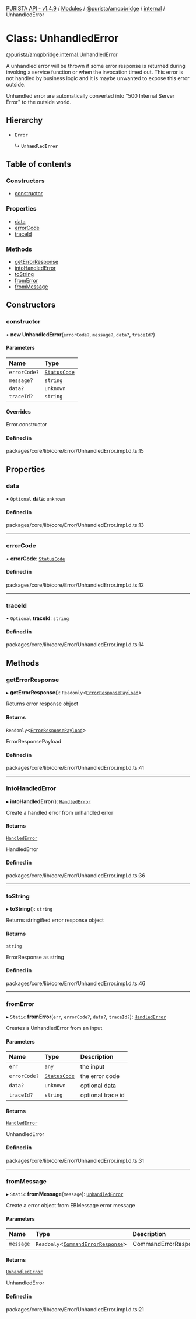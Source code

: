 [PURISTA API - v1.4.9](../README.md) / [Modules](../modules.md) / [@purista/amqpbridge](../modules/purista_amqpbridge.md) / [internal](../modules/purista_amqpbridge.internal.md) / UnhandledError

# Class: UnhandledError

[@purista/amqpbridge](../modules/purista_amqpbridge.md).[internal](../modules/purista_amqpbridge.internal.md).UnhandledError

A unhandled error will be thrown if some error response is returned during invoking a service function
or when the invocation timed out.
This error is not handled by business logic and it is maybe unwanted to expose this error outside.

Unhandled error are automatically converted into "500 Internal Server Error" to the outside world.

## Hierarchy

- `Error`

  ↳ **`UnhandledError`**

## Table of contents

### Constructors

- [constructor](purista_amqpbridge.internal.UnhandledError.md#constructor)

### Properties

- [data](purista_amqpbridge.internal.UnhandledError.md#data)
- [errorCode](purista_amqpbridge.internal.UnhandledError.md#errorcode)
- [traceId](purista_amqpbridge.internal.UnhandledError.md#traceid)

### Methods

- [getErrorResponse](purista_amqpbridge.internal.UnhandledError.md#geterrorresponse)
- [intoHandledError](purista_amqpbridge.internal.UnhandledError.md#intohandlederror)
- [toString](purista_amqpbridge.internal.UnhandledError.md#tostring)
- [fromError](purista_amqpbridge.internal.UnhandledError.md#fromerror)
- [fromMessage](purista_amqpbridge.internal.UnhandledError.md#frommessage)

## Constructors

### constructor

• **new UnhandledError**(`errorCode?`, `message?`, `data?`, `traceId?`)

#### Parameters

| Name | Type |
| :------ | :------ |
| `errorCode?` | [`StatusCode`](../enums/purista_amqpbridge.internal.StatusCode.md) |
| `message?` | `string` |
| `data?` | `unknown` |
| `traceId?` | `string` |

#### Overrides

Error.constructor

#### Defined in

packages/core/lib/core/Error/UnhandledError.impl.d.ts:15

## Properties

### data

• `Optional` **data**: `unknown`

#### Defined in

packages/core/lib/core/Error/UnhandledError.impl.d.ts:13

___

### errorCode

• **errorCode**: [`StatusCode`](../enums/purista_amqpbridge.internal.StatusCode.md)

#### Defined in

packages/core/lib/core/Error/UnhandledError.impl.d.ts:12

___

### traceId

• `Optional` **traceId**: `string`

#### Defined in

packages/core/lib/core/Error/UnhandledError.impl.d.ts:14

## Methods

### getErrorResponse

▸ **getErrorResponse**(): `Readonly`<[`ErrorResponsePayload`](../modules/purista_amqpbridge.internal.md#errorresponsepayload)\>

Returns error response object

#### Returns

`Readonly`<[`ErrorResponsePayload`](../modules/purista_amqpbridge.internal.md#errorresponsepayload)\>

ErrorResponsePayload

#### Defined in

packages/core/lib/core/Error/UnhandledError.impl.d.ts:41

___

### intoHandledError

▸ **intoHandledError**(): [`HandledError`](purista_amqpbridge.internal.HandledError.md)

Create a handled error from unhandled error

#### Returns

[`HandledError`](purista_amqpbridge.internal.HandledError.md)

HandledError

#### Defined in

packages/core/lib/core/Error/UnhandledError.impl.d.ts:36

___

### toString

▸ **toString**(): `string`

Returns stringified error response object

#### Returns

`string`

ErrorResponse as string

#### Defined in

packages/core/lib/core/Error/UnhandledError.impl.d.ts:46

___

### fromError

▸ `Static` **fromError**(`err`, `errorCode?`, `data?`, `traceId?`): [`HandledError`](purista_amqpbridge.internal.HandledError.md)

Creates a UnhandledError from an input

#### Parameters

| Name | Type | Description |
| :------ | :------ | :------ |
| `err` | `any` | the input |
| `errorCode?` | [`StatusCode`](../enums/purista_amqpbridge.internal.StatusCode.md) | the error code |
| `data?` | `unknown` | optional data |
| `traceId?` | `string` | optional trace id |

#### Returns

[`HandledError`](purista_amqpbridge.internal.HandledError.md)

UnhandledError

#### Defined in

packages/core/lib/core/Error/UnhandledError.impl.d.ts:31

___

### fromMessage

▸ `Static` **fromMessage**(`message`): [`UnhandledError`](purista_amqpbridge.internal.UnhandledError.md)

Create a error object from EBMessage error message

#### Parameters

| Name | Type | Description |
| :------ | :------ | :------ |
| `message` | `Readonly`<[`CommandErrorResponse`](../modules/purista_amqpbridge.internal.md#commanderrorresponse-1)\> | CommandErrorResponse |

#### Returns

[`UnhandledError`](purista_amqpbridge.internal.UnhandledError.md)

UnhandledError

#### Defined in

packages/core/lib/core/Error/UnhandledError.impl.d.ts:21
